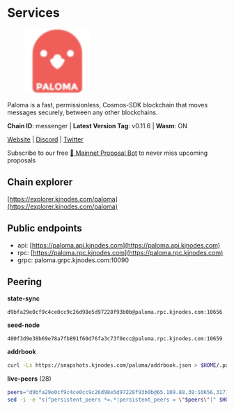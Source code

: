 # Services

<figure><img src="https://raw.githubusercontent.com/kj89/cosmos-images/main/logos/paloma.png" width="150" alt=""><figcaption></figcaption></figure>

Paloma is a fast, permissionless, Cosmos-SDK blockchain that  moves messages securely, between any other blockchains.

**Chain ID**: messenger | **Latest Version Tag**: v0.11.6 | **Wasm**: ON

[Website](https://www.palomachain.com) | [Discord](https://discord.gg/tKVFpfdSw4) | [Twitter](https://twitter.com/paloma_chain)



Subscribe to our free [🤖 Mainnet Proposal Bot](https://t.me/kjnodes_proposal_bot) to never miss upcoming proposals


## Chain explorer
[https://explorer.kjnodes.com/paloma](https://explorer.kjnodes.com/paloma)

## Public endpoints

* api: [https://paloma.api.kjnodes.com](https://paloma.api.kjnodes.com)
* rpc: [https://paloma.rpc.kjnodes.com](https://paloma.rpc.kjnodes.com)
* grpc: paloma.grpc.kjnodes.com:10090

## Peering

**state-sync**

```text
d9bfa29e0cf9c4ce0cc9c26d98e5d97228f93b0b@paloma.rpc.kjnodes.com:10656
```

**seed-node**

```text
400f3d9e30b69e78a7fb891f60d76fa3c73f0ecc@paloma.rpc.kjnodes.com:10659
```

**addrbook**
```bash
curl -Ls https://snapshots.kjnodes.com/paloma/addrbook.json > $HOME/.paloma/config/addrbook.json
```

**live-peers** (28)
```bash
peers="d9bfa29e0cf9c4ce0cc9c26d98e5d97228f93b0b@65.109.88.38:10656,317141e329bc214a76ba92201f6818574ebe5323@135.181.114.98:36656,31177b544fcf1cae76e3560812f4f901cab27126@65.109.61.175:26656,ef1cd7da8319351b51ec930924929d03a5b76dc3@65.108.225.57:26656,15f4b11b50810b5046679a12b494e42a2c9034fd@65.109.30.12:26656,7e93f6409ade895fe301b502d6fb9dfb96343a34@135.125.5.34:54056,9cf215d69773173a4c40eb2e811cea8aa7e37432@213.239.216.252:21656,e833844c00b8ce60ce6826f170becfa18e6172c2@46.4.27.59:26656,2c6772b11c1f9eff2a923eb2bf808543cdd501c5@79.143.179.196:26656,99c890c97afc8abfdfeff662d539af5c504a0baf@88.99.67.234:26656,cb8a1e9e12ac06dbd565311137f6c93d66fd96f8@104.167.221.18:26656,22e7a98b54070bee0f504305d9ed0fb7a2b24ab6@34.221.60.207:26656,41a47bae18f81c1f626e4b238221b77e274424d7@45.33.65.223:26656,87b4221770495e66e772a53bbea92a15aff288c2@144.126.158.0:26656,16f0d09580054101394ea08bbb48b1ad5bb91a27@95.214.52.144:10656,b3ba407aef9e18e16e8e9a3b523a1b026dabeab3@84.46.248.174:26656,5321570794c61a8285505812cb7ebd6308a86583@65.109.113.253:26656,08c242d4505c5db223647069fdc0acb6e90079aa@65.109.106.214:26656,d44dcdbc4d0f5ae1415143a80f9e5d092af68819@188.165.205.120:10656,1a0232b9426aa1c7a78c92a2136b69d050bb6942@65.108.224.126:26656,874ccf9df2e4c678a18a1fb45a1d3bb703f87fa0@65.109.172.249:26656,527200c42834243b6dc8dacbe26423b7e6577e0f@138.201.129.102:26656,53f37ac93aec70dea3abc40108f42a00877b4665@64.227.142.91:26656,8af8dfa817359036f55f6793b0ed4bcce8884027@85.14.245.70:26656,f3626fe76b3517922e56d20004def71325b92b7b@91.107.237.224:27656,b92c94f00b46500a5ff8920acd438c0873c2f9da@50.116.13.101:26656,d73f7f6de427369a60245725047f49b1fd0e0a2f@65.108.199.26:31656,19165f3248f358ded53c3f51cf97a22123560b86@65.109.69.154:38656"
sed -i -e "s|^persistent_peers *=.*|persistent_peers = \"$peers\"|" $HOME/.paloma/config/config.toml
```
